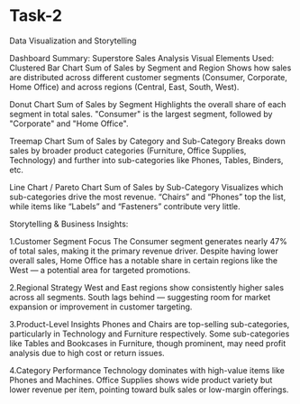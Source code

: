 # Task-2
Data Visualization and Storytelling

Dashboard Summary: Superstore Sales Analysis
Visual Elements Used:
Clustered Bar Chart
Sum of Sales by Segment and Region
Shows how sales are distributed across different customer segments (Consumer, Corporate, Home Office) and across regions (Central, East, South, West).

Donut Chart
Sum of Sales by Segment
Highlights the overall share of each segment in total sales. "Consumer" is the largest segment, followed by "Corporate" and "Home Office".

Treemap Chart
Sum of Sales by Category and Sub-Category
Breaks down sales by broader product categories (Furniture, Office Supplies, Technology) and further into sub-categories like Phones, Tables, Binders, etc.

Line Chart / Pareto Chart
 Sum of Sales by Sub-Category
Visualizes which sub-categories drive the most revenue. “Chairs” and “Phones” top the list, while items like “Labels” and “Fasteners” contribute very little.

Storytelling & Business Insights:

1️.Customer Segment Focus
The Consumer segment generates nearly 47% of total sales, making it the primary revenue driver.
Despite having lower overall sales, Home Office has a notable share in certain regions like the West — a potential area for targeted promotions.

2.Regional Strategy
West and East regions show consistently higher sales across all segments.
South lags behind — suggesting room for market expansion or improvement in customer targeting.

3.Product-Level Insights
Phones and Chairs are top-selling sub-categories, particularly in Technology and Furniture respectively.
Some sub-categories like Tables and Bookcases in Furniture, though prominent, may need profit analysis due to high cost or return issues.

4.Category Performance
Technology dominates with high-value items like Phones and Machines.
Office Supplies shows wide product variety but lower revenue per item, pointing toward bulk sales or low-margin offerings.

